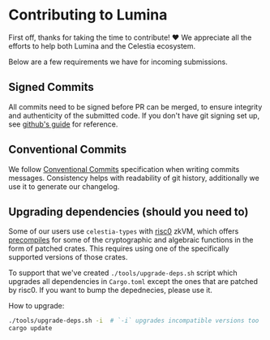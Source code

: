 # Contributing to Lumina

First off, thanks for taking the time to contribute! ❤️ We appreciate all the efforts to help both Lumina and the Celestia ecosystem.


Below are a few requirements we have for incoming submissions.

## Signed Commits

All commits need to be signed before PR can be merged, to ensure integrity
and authenticity of the submitted code. If you don't have git signing set up,
see [github's guide](https://docs.github.com/en/authentication/managing-commit-signature-verification/signing-commits) 
for reference.

## Conventional Commits

We follow [Conventional Commits](https://www.conventionalcommits.org/en/v1.0.0/)
specification when writing commits messages. Consistency helps with readability
of git history, additionally we use it to generate our changelog.

## Upgrading dependencies (should you need to)

Some of our users use `celestia-types` with [risc0](https://github.com/risc0)
zkVM, which offers [precompiles](https://dev.risczero.com/api/zkvm/precompiles)
for some of the cryptographic and algebraic functions in the form of patched crates.
This requires using one of the specifically supported versions of those crates.

To support that we've created `./tools/upgrade-deps.sh` script which upgrades all
dependencies in `Cargo.toml` except the ones that are patched by risc0. If you want
to bump the depednecies, please use it.

How to upgrade:
```bash
./tools/upgrade-deps.sh -i  # `-i` upgrades incompatible versions too
cargo update
```
